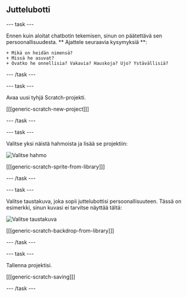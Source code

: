 ## Juttelubotti

\--- task \---

Ennen kuin aloitat chatbotin tekemisen, sinun on päätettävä sen persoonallisuudesta. ** Ajattele seuraavia kysymyksiä **:

    + Mikä on heidän nimensä?
    + Missä he asuvat?
    + Ovatko he onnellisia? Vakavia? Hauskoja? Ujo? Ystävällisiä?
    

\--- /task \---

\--- task \---

Avaa uusi tyhjä Scratch-projekti.

[[[generic-scratch-new-project]]]

\--- /task \---

\--- task \---

Valitse yksi näistä hahmoista ja lisää se projektiin:

![Valitse hahmo](images/chatbot-characters.png)

[[[generic-scratch-sprite-from-library]]]

\--- /task \---

\--- task \---

Valitse taustakuva, joka sopii juttelubottisi persoonallisuuteen. Tässä on esimerkki, sinun kuvasi ei tarvitse näyttää tältä:

![Valitse taustakuva](images/chatbot-backdrop.png)

[[[generic-scratch-backdrop-from-library]]]

\--- /task \---

\--- task \---

Tallenna projektisi.

[[[generic-scratch-saving]]]

\--- /task \---